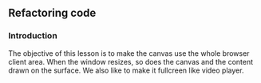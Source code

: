 ## Refactoring code

### Introduction

The objective of this lesson is to make the canvas use the whole browser client area. When the window resizes, so does the canvas and the content drawn on the surface. We also like to make it fullcreen like video player.


